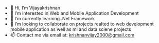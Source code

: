 - 👋 Hi, I’m Vijayakrishnan 
- 👀 I’m interested in Web and Mobile Application Development
- 🌱 I’m currently learning .Net Framework  
- 💞️ I’m looking to collaborate on projects realted to web development mobile application as well as ml and data sciene projects
- 📫 Contact me via email at: krishnanvijay2000@gmail.com
 
<!---
vjthevision/vjthevision is a ✨ special ✨ repository because its `README.md` (this file) appears on your GitHub profile.
You can click the Preview link to take a look at your changes.
--->
